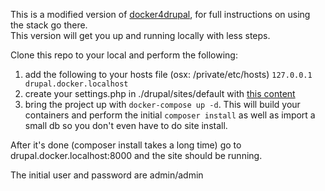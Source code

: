 This is a modified version of [docker4drupal](https://github.com/wodby/docker4drupal), for full instructions on using the stack go there.  
This version will get you up and running locally with less steps.

Clone this repo to your local and perform the following:

1. add the following to your hosts file (osx: /private/etc/hosts) `127.0.0.1  drupal.docker.localhost`
2. create your settings.php in ./drupal/sites/default with [this content](https://gist.github.com/jordotech/f0c7726bc6212881287ae1872bf3c313)
3. bring the project up with `docker-compose up -d`. This will build your containers and perform the initial `composer install`
as well as import a small db so you don't even have to do site install.

After it's done (composer install takes a long time) go to drupal.docker.localhost:8000 and the site should be running.

The initial user and password are admin/admin
